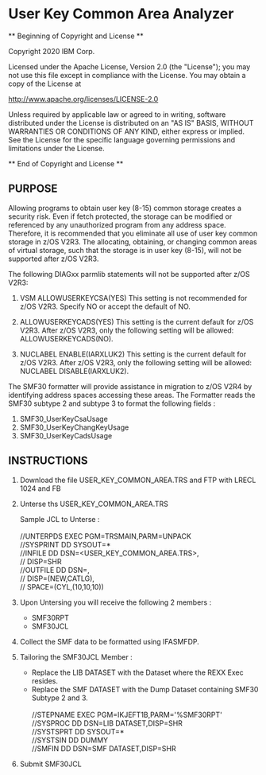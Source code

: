 
# User Key Common Area Analyzer

** Beginning of Copyright and License **

Copyright 2020 IBM Corp.

Licensed under the Apache License, Version 2.0 (the "License"); you may not use this file except in compliance with the License. You may obtain a copy of the License at

http://www.apache.org/licenses/LICENSE-2.0

Unless required by applicable law or agreed to in writing, software distributed under the License is distributed on an "AS IS" BASIS, WITHOUT WARRANTIES OR CONDITIONS OF ANY KIND, either express or implied. See the License for the specific language governing permissions and limitations under the License.

** End of Copyright and License **

## PURPOSE

Allowing programs to obtain user key (8-15) common storage creates a security risk. Even if fetch protected, the storage can be modified or referenced by any unauthorized program from any address space. Therefore, it is recommended that you eliminate all use of user key common storage in z/OS V2R3. The allocating, obtaining, or changing common areas of virtual storage, such that the storage is in user key (8-15), will not be supported after z/OS V2R3.

The following DIAGxx parmlib statements will not be supported after z/OS V2R3:

1. VSM ALLOWUSERKEYCSA(YES)
   This setting is not recommended for z/OS V2R3. Specify NO or accept the default of NO.

2. ALLOWUSERKEYCADS(YES)
   This setting is the current default for z/OS V2R3. After z/OS V2R3, only the following setting will be allowed: ALLOWUSERKEYCADS(NO).

3. NUCLABEL ENABLE(IARXLUK2)
   This setting is the current default for z/OS V2R3. After z/OS V2R3, only the following setting will be allowed: NUCLABEL DISABLE(IARXLUK2).

The SMF30 formatter will provide assistance in migration to z/OS V2R4 by identifying address spaces accessing these areas.
The Formatter reads the SMF30 subtype 2 and subtype 3 to format the following fields :

1. SMF30_UserKeyCsaUsage
2. SMF30_UserKeyChangKeyUsage
3. SMF30_UserKeyCadsUsage

## INSTRUCTIONS

1. Download the file USER_KEY_COMMON_AREA.TRS and FTP with LRECL 1024 and FB

2. Unterse ths USER_KEY_COMMON_AREA.TRS <br> 

   Sample JCL to Unterse : <br>
<br> //UNTERPDS EXEC PGM=TRSMAIN,PARM=UNPACK
<br> //SYSPRINT DD SYSOUT=*
<br> //INFILE   DD DSN=<USER_KEY_COMMON_AREA.TRS>,
<br> //            DISP=SHR
<br> //OUTFILE  DD DSN=<UNTERSED PDS>,
<br> //            DISP=(NEW,CATLG),
<br> //            SPACE=(CYL,(10,10,10))

3. Upon Untersing you will receive the following 2 members :
   - SMF30RPT
   - SMF30JCL

4. Collect the SMF data to be formatted using IFASMFDP.

5. Tailoring the SMF30JCL Member :
   - Replace the LIB DATASET with the Dataset where the REXX Exec resides. 
   - Replace the SMF DATASET with the Dump Dataset containing SMF30 Subtype 2 and 3. <br>
   <br> //STEPNAME EXEC PGM=IKJEFT1B,PARM='%SMF30RPT'
   <br> //SYSPROC  DD DSN=LIB DATASET,DISP=SHR
   <br> //SYSTSPRT DD SYSOUT=*
   <br> //SYSTSIN  DD DUMMY
   <br> //SMFIN DD DSN=SMF DATASET,DISP=SHR

6. Submit SMF30JCL
